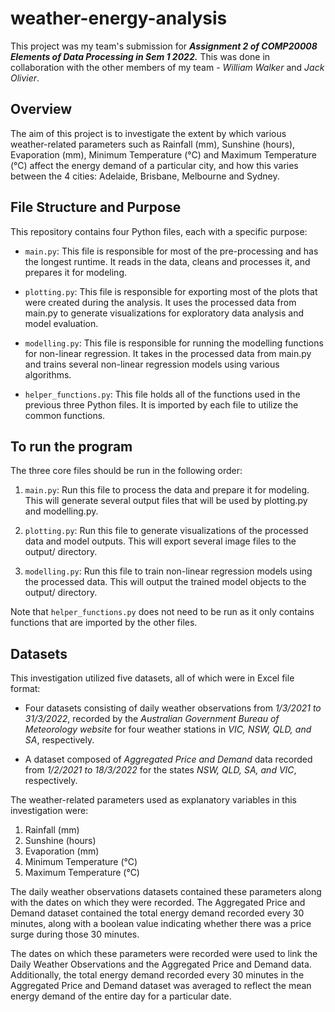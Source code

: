# weather-energy-analysis

This project was my team's submission for ***Assignment 2 of COMP20008 Elements of Data Processing in Sem 1 2022.*** This was done in collaboration with the other members of my team - *William Walker* and *Jack Olivier*. 

## Overview

The aim of this project is to investigate the extent by which various weather-related parameters such as Rainfall (mm), Sunshine (hours), Evaporation (mm), Minimum Temperature (°C) and Maximum Temperature (°C) affect the energy demand of a particular city, and how this varies between the 4 cities: Adelaide, Brisbane, Melbourne and Sydney. 

## File Structure and Purpose

This repository contains four Python files, each with a specific purpose:

- `main.py`: This file is responsible for most of the pre-processing and has the longest runtime. It reads in the data, cleans and processes it, and prepares it for modeling.
* `plotting.py`: This file is responsible for exporting most of the plots that were created during the analysis. It uses the processed data from main.py to generate visualizations for exploratory data analysis and model evaluation.
+ `modelling.py`: This file is responsible for running the modelling functions for non-linear regression. It takes in the processed data from main.py and trains several non-linear regression models using various algorithms.
- `helper_functions.py`: This file holds all of the functions used in the previous three Python files. It is imported by each file to utilize the common functions.

## To run the program

The three core files should be run in the following order:

1. `main.py`: Run this file to process the data and prepare it for modeling. This will generate several output files that will be used by plotting.py and modelling.py.

2. `plotting.py`: Run this file to generate visualizations of the processed data and model outputs. This will export several image files to the output/ directory.

3. `modelling.py`: Run this file to train non-linear regression models using the processed data. This will output the trained model objects to the output/ directory.

Note that `helper_functions.py` does not need to be run as it only contains functions that are imported by the other files.

## Datasets

This investigation utilized five datasets, all of which were in Excel file format:

- Four datasets consisting of daily weather observations from *1/3/2021 to 31/3/2022*, recorded by the *Australian Government Bureau of Meteorology website* for four weather stations in *VIC, NSW, QLD, and SA*, respectively.

* A dataset composed of *Aggregated Price and Demand* data recorded from *1/2/2021 to 18/3/2022* for the states *NSW, QLD, SA, and VIC*, respectively.

The weather-related parameters used as explanatory variables in this investigation were:

1. Rainfall (mm)
2. Sunshine (hours)
3. Evaporation (mm)
4. Minimum Temperature (°C)
5. Maximum Temperature (°C)

The daily weather observations datasets contained these parameters along with the dates on which they were recorded. The Aggregated Price and Demand dataset contained the total energy demand recorded every 30 minutes, along with a boolean value indicating whether there was a price surge during those 30 minutes.

The dates on which these parameters were recorded were used to link the Daily Weather Observations and the Aggregated Price and Demand data. Additionally, the total energy demand recorded every 30 minutes in the Aggregated Price and Demand dataset was averaged to reflect the mean energy demand of the entire day for a particular date.

